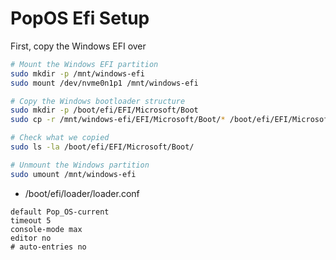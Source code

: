 # PopOS Efi Setup


First, copy the Windows EFI over
```bash
# Mount the Windows EFI partition
sudo mkdir -p /mnt/windows-efi
sudo mount /dev/nvme0n1p1 /mnt/windows-efi

# Copy the Windows bootloader structure
sudo mkdir -p /boot/efi/EFI/Microsoft/Boot
sudo cp -r /mnt/windows-efi/EFI/Microsoft/Boot/* /boot/efi/EFI/Microsoft/Boot/

# Check what we copied
sudo ls -la /boot/efi/EFI/Microsoft/Boot/

# Unmount the Windows partition
sudo umount /mnt/windows-efi
```


- /boot/efi/loader/loader.conf
```
default Pop_OS-current
timeout 5
console-mode max
editor no
# auto-entries no
```

